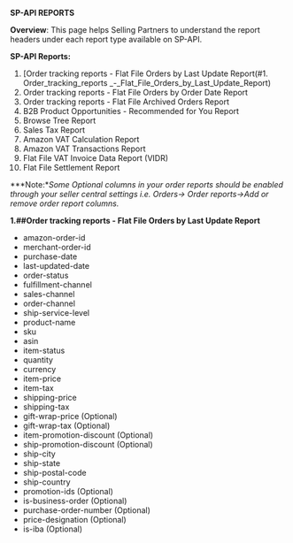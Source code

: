 ****SP-API REPORTS****

**Overview**: This page helps Selling Partners to understand the report headers under each report type available on SP-API.

**SP-API Reports:**

 1. [Order tracking reports - Flat File Orders by Last Update Report(#1. Order_tracking_reports _-_Flat_File_Orders_by_Last_Update_Report)
 3. Order tracking reports - Flat File Orders by Order Date Report
 4. Order tracking reports - Flat File Archived Orders Report
 5. B2B Product Opportunities - Recommended for You Report
 6. Browse Tree Report
 7. Sales Tax Report
 8. Amazon VAT Calculation Report
 9. Amazon VAT Transactions Report
 10. Flat File VAT Invoice Data Report (VIDR)
 11. Flat File Settlement Report

***Note:**Some Optional columns in your order reports should be enabled through your seller central settings i.e. Orders->
Order reports->Add or remove order report columns.*

**1.##Order tracking reports - Flat File Orders by Last Update Report**

 - amazon-order-id
 - merchant-order-id
 - purchase-date
 - last-updated-date
 - order-status
 - fulfillment-channel
 - sales-channel
 - order-channel
 - ship-service-level
 - product-name
 - sku
 - asin
 - item-status
 - quantity
 - currency
 - item-price
 - item-tax
 - shipping-price
 - shipping-tax
 - gift-wrap-price (Optional)
 - gift-wrap-tax (Optional)
 - item-promotion-discount (Optional)
 - ship-promotion-discount (Optional)
 - ship-city
 - ship-state
 - ship-postal-code
 - ship-country
 - promotion-ids (Optional)
 - is-business-order (Optional)
 - purchase-order-number (Optional)
 - price-designation (Optional)
 - is-iba (Optional)
